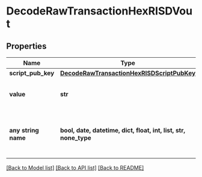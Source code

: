 # DecodeRawTransactionHexRISDVout


## Properties
Name | Type | Description | Notes
------------ | ------------- | ------------- | -------------
**script_pub_key** | [**DecodeRawTransactionHexRISDScriptPubKey**](DecodeRawTransactionHexRISDScriptPubKey.md) |  | 
**value** | **str** | Represents the sent/received amount. | [optional] 
**any string name** | **bool, date, datetime, dict, float, int, list, str, none_type** | any string name can be used but the value must be the correct type | [optional]

[[Back to Model list]](../README.md#documentation-for-models) [[Back to API list]](../README.md#documentation-for-api-endpoints) [[Back to README]](../README.md)


